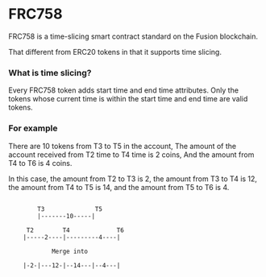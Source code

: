 # FRC758

FRC758 is a time-slicing smart contract standard on the Fusion blockchain.

That different from ERC20 tokens in that it supports time slicing.

### What is time slicing?

Every FRC758 token adds start time and end time attributes. Only the tokens whose current time is within the start time and end time are valid tokens.

### For example

There are 10 tokens from T3 to T5 in the account, The amount of the account received from T2 time to T4 time is 2 coins, And the amount from T4 to T6 is 4 coins.

In this case, the amount from T2 to T3 is 2, the amount from T3 to T4 is 12, the amount from T4 to T5 is 14, and the amount from T5 to T6 is 4.

```
        
        T3              T5
        |-------10-----|
           
     T2        T4             T6
    |-----2----|---------4----|

            Merge into 

    |-2-|---12-|--14---|--4---|

```